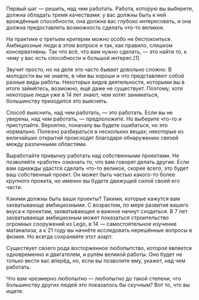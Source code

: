 Первый шаг — решить, над чем работать. Работа, которую вы выберете, должна обладать тремя качествами: у вас должны быть к ней врождённые способности, она должна вас глубоко интересовать, и она должна предоставлять возможность сделать что-то великое.

На практике о третьем критерии можно особо не беспокоиться. Амбициозные люди в этом вопросе и так, как правило, слишком консервативны. Так что всё, что вам нужно сделать, — это найти то, к чему у вас есть способности и большой интерес.[1]

Звучит просто, но на деле это часто бывает довольно сложно. В молодости вы не знаете, в чём вы хороши и что представляют собой разные виды работы. Некоторых видов деятельности, которыми вы в итоге займётесь, возможно, ещё даже не существует. Поэтому, хотя некоторые люди уже в 14 лет знают, чем хотят заниматься, большинству приходится это выяснять.

Способ выяснить, над чем работать, — это работать. Если вы не уверены, над чем работать, — предположите. Но выберите что-то и приступайте. Вероятно, поначалу вы будете ошибаться, но это нормально. Полезно разбираться в нескольких вещах; некоторые из величайших открытий происходят благодаря обнаружению связей между различными областями.

Выработайте привычку работать над собственными проектами. Не позволяйте «работе» означать то, что вам говорят делать другие. Если вам однажды удастся сделать что-то великое, скорее всего, это будет ваш собственный проект. Он может быть частью какого-то более крупного проекта, но именно вы будете движущей силой своей его части.

Какими должны быть ваши проекты? Такими, которые кажутся вам захватывающе амбициозными. С возрастом, по мере развития вашего вкуса к проектам, захватывающее и важное начнут сходиться. В 7 лет захватывающе амбициозным может показаться строительство огромных сооружений из Lego, в 14 — самостоятельное изучение матанализа, а к 21 году вы начнёте исследовать нерешённые вопросы в физике. Но всегда сохраняйте этот азарт.

Существует своего рода восторженное любопытство, которое является одновременно и двигателем, и рулём великой работы. Оно будет не только вести вас вперёд, но, если вы позволите ему, укажет, над чем работать.

Что вам чрезмерно любопытно — любопытно до такой степени, что большинству других людей это показалось бы скучным? Вот то, что вы ищете.
